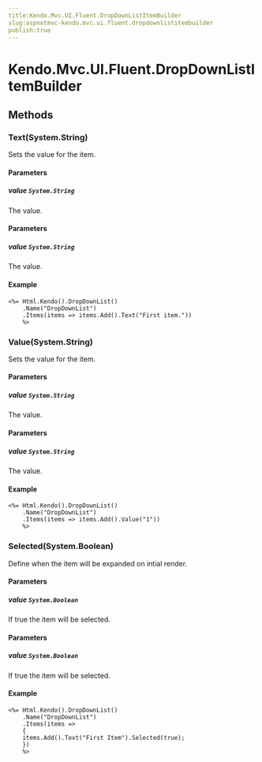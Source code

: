 ```yaml
---
title:Kendo.Mvc.UI.Fluent.DropDownListItemBuilder
slug:aspnetmvc-kendo.mvc.ui.fluent.dropdownlistitembuilder
publish:true
---
```


# Kendo.Mvc.UI.Fluent.DropDownListItemBuilder

## Methods

### Text(System.String)
Sets the value for the item.

#### Parameters

##### value `System.String`
The value.

#### Parameters

##### value `System.String`
The value.

#### Example
    <%= Html.Kendo().DropDownList()
        .Name("DropDownList")
        .Items(items => items.Add().Text("First item."))
        %>

### Value(System.String)
Sets the value for the item.

#### Parameters

##### value `System.String`
The value.

#### Parameters

##### value `System.String`
The value.

#### Example
    <%= Html.Kendo().DropDownList()
        .Name("DropDownList")
        .Items(items => items.Add().Value("1"))
        %>

### Selected(System.Boolean)
Define when the item will be expanded on intial render.

#### Parameters

##### value `System.Boolean`
If true the item will be selected.

#### Parameters

##### value `System.Boolean`
If true the item will be selected.

#### Example
    <%= Html.Kendo().DropDownList()
        .Name("DropDownList")
        .Items(items =>
        {
        items.Add().Text("First Item").Selected(true);
        })
        %>
